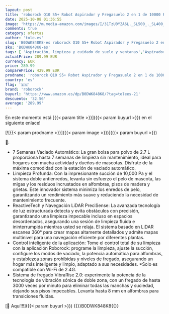 ```yaml
---
layout: post
title: 'roborock Q10 S5+ Robot Aspirador y Fregasuelo 2 en 1 de 10000 Pa  Doble Sistema Antienredos  Obstacle Avoidance  7 Weeks Self-Emptying  Navegación PreciSense LiDAR  Control por App  Negro'
date: 2025-10-08 01:36:55
image: 'https://m.media-amazon.com/images/I/31TzU0YZA6L._SL500_._SL400_.jpg'
comments: true
category: ofertas
author: 'tole.es'
slug: 'B0DWK848K8-es roborock Q10 S5+ Robot Aspirador y Fregasuelo 2 en 1 de...'
sku: 'B0DWK848K8-es'
tags: [ 'Aspiración, limpieza y cuidado de suelo y ventanas','Aspiradoras','Hogar y cocina','Robots aspiradores','roborock','🇪🇸', ]
actualPrice: 289.99 EUR
currency: EUR
price: 289.99
comparePrice: 429.99 EUR
prodname: 'roborock Q10 S5+ Robot Aspirador y Fregasuelo 2 en 1 de 10000 Pa  Doble Sistema Antienredos  Obstacle Avoidance  7 Weeks Self-Emptying  Navegación PreciSense LiDAR  Control por App  Negro'
country: 'es'
flag: '🇪🇸'
brand: 'roborock'
buyurl: 'https://www.amazon.es/dp/B0DWK848K8/?tag=tolees-21'
descuento: '32.56'
average: '289.99'
---
```


En este momento está [{{< param title >}}]({{< param buyurl >}}) en el siguiente enlace!

[![{{< param prodname >}}]({{< param image >}})]({{< param buyurl >}})

🔎:

- 7 Semanas Vaciado Automático: La gran bolsa para polvo de 2.7 L proporciona hasta 7 semanas de limpieza sin mantenimiento, ideal para hogares con mucha actividad y dueños de mascotas. Disfrute de la máxima comodidad con la estación de vaciado automático.
- Limpieza Profunda: Con la impresionante succión de 10,000 Pa y el sistema doble antienredos, levanta sin esfuerzo el pelo de mascota, las migas y los residuos incrustados en alfombras, pisos de madera y grietas. Este innovador sistema minimiza los enredos de pelo, garantizando un rendimiento más suave y reduciendo la necesidad de mantenimiento frecuente.
- ReactiveTech y Navegación LiDAR PreciSense: La avanzada tecnología de luz estructurada detecta y evita obstáculos con precisión, garantizando una limpieza impecable incluso en espacios desordenados, asegurando una sesión de limpieza fluida e ininterrumpida mientras usted se relaja. El sistema basado en LiDAR escanea 360° para crear mapas altamente detallados y admite mapas multinivel para una navegación eficiente por diferentes plantas.
- Control inteligente de la aplicación: Tome el control total de su limpieza con la aplicación Roborock: programe la limpieza, ajuste la succión, configure los modos de vaciado, la potencia automática para alfombras, y establezca zonas prohibidas y niveles de fregado, asegurando un hogar más inteligente y limpio, adaptado a sus necesidades. *Solo es compatible con Wi-Fi de 2.4G.
- Sistema de fregado VibraRise 2.0: experimente la potencia de la tecnología de vibración sónica de doble zona, con un fregado de hasta 3000 veces por minuto para eliminar todas las manchas y suciedad, dejando sus pisos impecables. Levanta hasta 8 mm en alfombras para transiciones fluidas.

[🛒 Aquí!!!]({{< param buyurl >}})
{{<world>}}B0DWK848K8{{</world>}}
